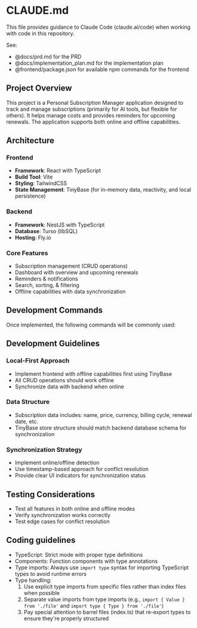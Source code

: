 # CLAUDE.md

This file provides guidance to Claude Code (claude.ai/code) when working with code in this repository.

See:
- @docs/prd.md for the PRD
- @docs/implementation_plan.md for the implementation plan
- @frontend/package.json for available npm commands for the frontend

## Project Overview

This project is a Personal Subscription Manager application designed to track and manage subscriptions (primarily for AI tools, but flexible for others). It helps manage costs and provides reminders for upcoming renewals. The application supports both online and offline capabilities.

## Architecture

### Frontend
- **Framework**: React with TypeScript
- **Build Tool**: Vite
- **Styling**: TailwindCSS
- **State Management**: TinyBase (for in-memory data, reactivity, and local persistence)

### Backend
- **Framework**: NestJS with TypeScript
- **Database**: Turso (libSQL)
- **Hosting**: Fly.io

### Core Features
- Subscription management (CRUD operations)
- Dashboard with overview and upcoming renewals
- Reminders & notifications
- Search, sorting, & filtering
- Offline capabilities with data synchronization

## Development Commands

Once implemented, the following commands will be commonly used:

## Development Guidelines

### Local-First Approach
- Implement frontend with offline capabilities first using TinyBase
- All CRUD operations should work offline
- Synchronize data with backend when online

### Data Structure
- Subscription data includes: name, price, currency, billing cycle, renewal date, etc.
- TinyBase store structure should match backend database schema for synchronization

### Synchronization Strategy
- Implement online/offline detection
- Use timestamp-based approach for conflict resolution
- Provide clear UI indicators for synchronization status

## Testing Considerations
- Test all features in both online and offline modes
- Verify synchronization works correctly
- Test edge cases for conflict resolution

## Coding guidelines

- TypeScript: Strict mode with proper type definitions
- Components: Function components with type annotations
- Type imports: Always use `import type` syntax for importing TypeScript types to avoid runtime errors
- Type handling:
  1. Use explicit type imports from specific files rather than index files when possible
  2. Separate value imports from type imports (e.g., `import { Value } from './file'` and `import type { Type } from './file'`)
  3. Pay special attention to barrel files (index.ts) that re-export types to ensure they're properly structured